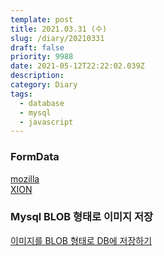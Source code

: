 ```yaml
---
template: post
title: 2021.03.31 (수)
slug: /diary/20210331
draft: false
priority: 9988
date: 2021-05-12T22:22:02.039Z
description:
category: Diary
tags:
  - database
  - mysql
  - javascript
---
```


### FormData

[mozilla](https://developer.mozilla.org/ko/docs/Web/API/FormData)  
[XION](https://2ham-s.tistory.com/307)

### Mysql BLOB 형태로 이미지 저장

[이미지를 BLOB 형태로 DB에 저장하기](https://logical-code.tistory.com/103#1.%20%EC%84%9C%EB%B9%84%EC%8A%A4%EB%8B%A8%EC%97%90%EC%84%9C%20%EC%A3%BC%EC%96%B4%EC%A7%84%20%ED%8C%8C%EC%9D%BC%20%EA%B2%BD%EB%A1%9C%EB%A5%BC%20%EB%B0%94%ED%83%95%EC%9C%BC%EB%A1%9C%20%ED%8C%8C%EC%9D%BC%20%EA%B0%9D%EC%B2%B4%EB%A5%BC%20%EB%A7%8C%EB%93%A0%EB%8B%A4.)
